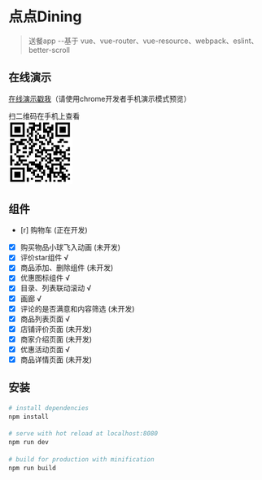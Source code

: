 # 点点Dining 
> 送餐app --基于 vue、vue-router、vue-resource、webpack、eslint、better-scroll

## 在线演示 

<a href="https://f2a.github.io/diandianDining" target=_blank>在线演示戳我</a>（请使用chrome开发者手机演示模式预览）

扫二维码在手机上查看<br />
<img src="https://raw.githubusercontent.com/F2a/diandianDining/master/QRcode.PNG" width="25%">


## 组件

- [r] 购物车 (正在开发)
- [x] 购买物品小球飞入动画 (未开发)
- [x] 评价star组件 √
- [x] 商品添加、删除组件 (未开发)
- [x] 优惠图标组件 √
- [x] 目录、列表联动滚动 √
- [x] 画廊 √
- [x] 评论的是否满意和内容筛选 (未开发)
- [x] 商品列表页面 √
- [x] 店铺评价页面 (未开发)
- [x] 商家介绍页面 (未开发)
- [x] 优惠活动页面 √
- [x] 商品详情页面 (未开发)

## 安装

``` bash
# install dependencies
npm install

# serve with hot reload at localhost:8080
npm run dev

# build for production with minification
npm run build

```


